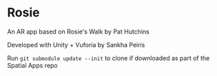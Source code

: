 # Rosie
An AR app based on Rosie's Walk by Pat Hutchins

Developed with Unity + Vuforia by Sankha Peiris

Run `git submodule update --init` to clone if downloaded as part of the Spatial Apps repo
